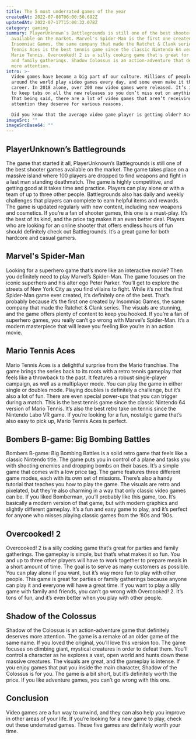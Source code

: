 ```yaml
---
title: The 5 most underrated games of the year
createdAt: 2022-07-08T06:00:50.692Z
updatedAt: 2022-07-17T15:00:32.078Z
category: gaming
summary: PlayerUnknown’s Battlegrounds is still one of the best shooter games
  available on the market. Marvel's Spider-Man is the first one created by
  Insomniac Games, the same company that made the Ratchet & Clank series. Mario
  Tennis Aces is the best tennis game since the classic Nintendo 64 version of
  Mario Tennis. Overcooked! 2 is a silly cooking game that's great for parties
  and family gatherings. Shadow Colossus is an action-adventure that deserves
  more attention.
intro: >-
  Video games have become a big part of our culture. Millions of people
  around the world play video games every day, and some even make it their
  career. In 2018 alone, over 200 new video games were released. It’s important
  to keep tabs on all the new releases so you don’t miss out on anything great.
  That being said, there are a lot of video games that aren’t receiving the
  attention they deserve for various reasons. 

  Did you know that the average video game player is getting older? According to recent data, the average age of video gamers is now 35 years old! That means most gaming enthusiasts probably won’t find as many underrated games as they would have when they were younger. However, there are still plenty of underrated gems out there that are well worth checking out this year! Here are the top 5 underrated video games of 2018:
imageSrc: ""
imageSrcBase64: ""
---
```


## PlayerUnknown’s Battlegrounds

The game that started it all, PlayerUnknown’s Battlegrounds is still one of the best shooter games available on the market. The game takes place on a massive island where 100 players are dropped to find weapons and fight in a last man standing deathmatch. The game is highly competitive, and getting good at it takes time and practice.
Players can play alone or with a team of up to three other people. Battlegrounds also has daily and weekly challenges that players can complete to earn helpful items and rewards. The game is updated regularly with new content, including new weapons and cosmetics.
If you’re a fan of shooter games, this one is a must-play. It’s the best of its kind, and the price tag makes it an even better deal. Players who are looking for an online shooter that offers endless hours of fun should definitely check out Battlegrounds. It’s a great game for both hardcore and casual gamers.

## Marvel's Spider-Man

Looking for a superhero game that’s more like an interactive movie? Then you definitely need to play Marvel’s Spider-Man. The game focuses on the iconic superhero and his alter ego Peter Parker. You’ll get to explore the streets of New York City as you find villains to fight.
While it’s not the first Spider-Man game ever created, it’s definitely one of the best. That’s probably because it’s the first one created by Insomniac Games, the same company that made the Ratchet & Clank series.
The visuals are stunning, and the game offers plenty of content to keep you hooked. If you’re a fan of superhero games, you really can’t go wrong with Marvel’s Spider-Man. It’s a modern masterpiece that will leave you feeling like you’re in an action movie.

## Mario Tennis Aces

Mario Tennis Aces is a delightful surprise from the Mario franchise. The game brings the series back to its roots with a retro tennis gameplay that feels like a throwback to the past. It features a robust single-player campaign, as well as a multiplayer mode.
You can play the game in either single or doubles mode. Playing doubles is definitely a challenge, but it’s also a lot of fun. There are even special power-ups that you can trigger during a match.
This is the best tennis game since the classic Nintendo 64 version of Mario Tennis. It’s also the best retro take on tennis since the Nintendo Labo VR game. If you’re looking for a fun, nostalgic game that’s also easy to pick up, Mario Tennis Aces is perfect.

## Bombers B-game: Big Bombing Battles

Bombers B-game: Big Bombing Battles is a solid retro game that feels like a classic Nintendo title. The game puts you in control of a plane and tasks you with shooting enemies and dropping bombs on their bases. It’s a simple game that comes with a low price tag.
The game features three different game modes, each with its own set of missions. There’s also a handy tutorial that teaches you how to play the game.
The visuals are retro and pixelated, but they’re also charming in a way that only classic video games can be.
If you liked Bomberman, you’ll probably like this game, too. It’s basically a modern version of that game, but with modern graphics and slightly different gameplay. It’s a fun and easy game to play, and it’s perfect for anyone who misses playing classic games from the ’80s and ’90s.

## Overcooked! 2

Overcooked! 2 is a silly cooking game that’s great for parties and family gatherings. The gameplay is simple, but that’s what makes it so fun. You and up to three other players will have to work together to prepare meals in a short amount of time.
The goal is to serve as many customers as possible. You can play alone if you want, but it’s way more fun to play with other people. This game is great for parties or family gatherings because anyone can play it and everyone will have a great time.
If you want to play a silly game with family and friends, you can’t go wrong with Overcooked! 2. It’s tons of fun, and it’s even better when you play with other people. 

## Shadow of the Colossus

Shadow of the Colossus is an action-adventure game that definitely deserves more attention. The game is a remake of an older game of the same name. If you loved the original, you’ll love this version too.
The game focuses on climbing giant, mystical creatures in order to defeat them. You’ll control a character as he explores a vast, open world and hunts down these massive creatures.
The visuals are great, and the gameplay is intense. If you enjoy games that put you inside the main character, Shadow of the Colossus is for you.
The game is a bit short, but it’s definitely worth the price. If you like adventure games, you can’t go wrong with this one.

## Conclusion

 Video games are a fun way to unwind, and they can also help you improve in other areas of your life. If you’re looking for a new game to play, check out these underrated games. These five games are definitely worth your time.
